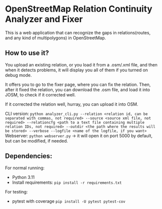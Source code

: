 # OpenStreetMap Relation Continuity Analyzer and Fixer 
This is a web application that can recognize the gaps in relations(routes, and any kind of multipolygons) in OpenStreetMap.

## How to use it?
You upload an existing relation, or you load it from a .osm/.xml file, and then when it detects problems, it will display you all of them if you turned on debug mode.

It offers you to go to the fixer page, where you can fix the relation. Then, after it fixed the relation, you can download the .osm file, and load it into JOSM,
to check if it corrected well.

If it corrected the relation well, hurray, you can upload it into OSM.

CLI version:
`python analyzer_cli.py --relation <relation id, can be separated with commas, not required> --source <source xml file, not required> --relationcfg <path to a text file containing multiple relation IDs, not required> --outdir <the path where the results will be stored> --verbose --logfile <name of the logfile, if you want>`
Webserver:
`python webserver.py` -> it will open it on port 5000 by default, but can be modified, if needed.

## Dependencies:
For normal running:
* Python 3.11
* Install requirements: `pip install -r requirements.txt`

For testing:
* pytest with coverage `pip install -U pytest pytest-cov`
